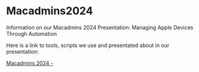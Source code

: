 # Macadmins2024
Information on our Macadmins 2024 Presentation: Managing Apple Devices Through Automation

Here is a link to tools, scripts we use and presentated about in our presentation:

[Macadmins 2024 - ](https://github.com/odra94/MacAdminStuff/tree/main)
